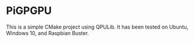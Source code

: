# PiGPGPU
 This is a simple CMake project using QPULib. It has been tested on Ubuntu, Windows 10, and Raspbian Buster.
